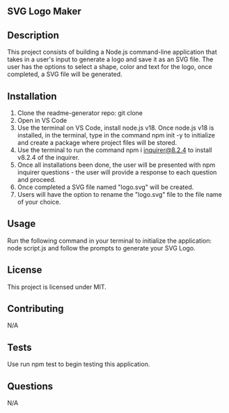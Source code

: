 ## SVG Logo Maker

## Description
This project consists of building a Node.js command-line application that takes in a user's input to generate a logo and save it as an SVG file. The user has the options to select a shape, color and text for the logo, once completed, a SVG file will be generated.


## Installation
1. Clone the readme-generator repo: git clone
2. Open in VS Code
3. Use the terminal on VS Code, install node.js v18. Once node.js v18 is installed, in the terminal, type in the command npm init -y to initialize and create a package where project files will be stored.
4. Use the terminal to run the command npm i inquirer@8.2.4 to install v8.2.4 of the inquirer.
5. Once all installations been done, the user will be presented with npm inquirer questions - the user will provide a response to each question and proceed.
6. Once completed a SVG file named "logo.svg" will be created.
7. Users will have the option to rename the "logo.svg" file to the file name of your choice.

## Usage
Run the following command in your terminal to initialize the application: node script.js and follow the prompts to generate your SVG Logo.

## License
This project is licensed under MIT.

## Contributing
N/A

## Tests
Use run npm test to begin testing this application.

## Questions
N/A
